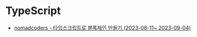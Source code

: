 # TypeScript

- [nomadcoders - 타입스크립트로 블록체인 만들기 (2023-08-11~ 2023-09-04)](https://github.com/1GYOU1/TypeScript/blob/main/nomadcoders)